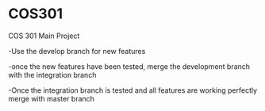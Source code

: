 COS301
======

COS 301 Main Project

-Use the develop branch for new features

-once the new features have been tested, merge the development branch with the integration branch

-Once the integration branch is tested and all features are working perfectly merge with master branch

